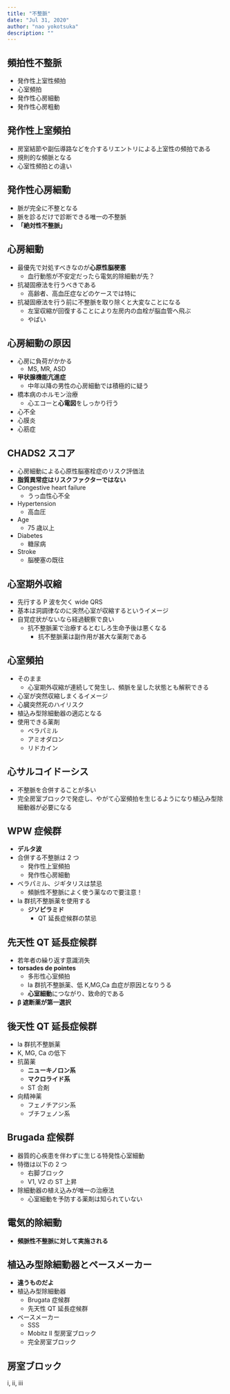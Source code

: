 ```yaml
---
title: "不整脈"
date: "Jul 31, 2020"
author: "nao yokotsuka"
description: ""
---
```


## 頻拍性不整脈

- 発作性上室性頻拍
- 心室頻拍
- 発作性心房細動
- 発作性心房粗動

## 発作性上室頻拍

- 房室結節や副伝導路などを介するリエントリによる上室性の頻拍である
- 規則的な頻脈となる
- 心室性頻拍との違い

## 発作性心房細動

- 脈が完全に不整となる
- 脈を診るだけで診断できる唯一の不整脈
- **「絶対性不整脈」**

## 心房細動

- 最優先で対処すべきなのが**心原性脳梗塞**
  - 血行動態が不安定だったら電気的除細動が先？
- 抗凝固療法を行うべきである
  - 高齢者、高血圧症などのケースでは特に
- 抗凝固療法を行う前に不整脈を取り除くと大変なことになる
  - 左室収縮が回復することにより左房内の血栓が脳血管へ飛ぶ
  - やばい

## 心房細動の原因

- 心房に負荷がかかる
  - MS, MR, ASD
- **甲状腺機能亢進症**
  - 中年以降の男性の心房細動では積極的に疑う
- 橋本病のホルモン治療
  - 心エコーと**心電図**をしっかり行う
- 心不全
- 心膜炎
- 心筋症

## CHADS2 スコア

- 心房細動による心原性脳塞栓症のリスク評価法
- **脂質異常症はリスクファクターではない**
- Congestive heart failure
  - うっ血性心不全
- Hypertension
  - 高血圧
- Age
  - 75 歳以上
- Diabetes
  - 糖尿病
- Stroke
  - 脳梗塞の既往

## 心室期外収縮

- 先行する P 波を欠く wide QRS
- 基本は洞調律なのに突然心室が収縮するというイメージ
- 自覚症状がないなら経過観察で良い
  - 抗不整脈薬で治療するとむしろ生命予後は悪くなる
    - 抗不整脈薬は副作用が甚大な薬剤である

## 心室頻拍

- そのまま
  - 心室期外収縮が連続して発生し、頻脈を呈した状態とも解釈できる
- 心室が突然収縮しまくるイメージ
- 心臓突然死のハイリスク
- 植込み型除細動器の適応となる
- 使用できる薬剤
  - ベラパミル
  - アミオダロン
  - リドカイン

## 心サルコイドーシス

- 不整脈を合併することが多い
- 完全房室ブロックで発症し、やがて心室頻拍を生じるようになり植込み型除細動器が必要になる

## WPW 症候群

- **デルタ波**
- 合併する不整脈は 2 つ
  - 発作性上室頻拍
  - 発作性心房細動
- ベラパミル、ジギタリスは禁忌
  - 頻脈性不整脈によく使う薬なので要注意！
- Ia 群抗不整脈薬を使用する
  - **ジソピラミド**
    - QT 延長症候群の禁忌

## 先天性 QT 延長症候群

- 若年者の繰り返す意識消失
- **torsades de pointes**
  - 多形性心室頻拍
  - Ia 群抗不整脈薬、低 K,MG,Ca 血症が原因となりうる
  - **心室細動**につながり、致命的である
- **β 遮断薬が第一選択**

## 後天性 QT 延長症候群

- Ia 群抗不整脈薬
- K, MG, Ca の低下
- 抗菌薬
  - **ニューキノロン系**
  - **マクロライド系**
  - ST 合剤
- 向精神薬
  - フェノチアジン系
  - ブチフェノン系

## Brugada 症候群

- 器質的心疾患を伴わずに生じる特発性心室細動
- 特徴は以下の 2 つ
  - 右脚ブロック
  - V1, V2 の ST 上昇
- 除細動器の植え込みが唯一の治療法
  - 心室細動を予防する薬剤は知られていない

## 電気的除細動

- **頻脈性不整脈に対して実施される**

## 植込み型除細動器とペースメーカー

- **違うものだよ**
- 植込み型除細動器
  - Brugata 症候群
  - 先天性 QT 延長症候群
- ペースメーカー
  - SSS
  - Mobitz II 型房室ブロック
  - 完全房室ブロック

## 房室ブロック

i, ii, iii
